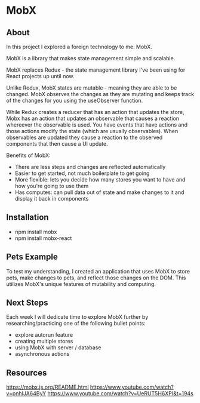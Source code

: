 # MobX

## About
In this project I explored a foreign technology to me: MobX.

MobX is a library that makes state management simple and scalable. 

MobX replaces Redux - the state management library I've been using for React projects up until now.

Unlike Redux, MobX states are mutable - meaning they are able to be changed. MobX observes the changes as they are mutating and keeps track of the changes for you using the useObserver function. 

While Redux creates a reducer that has an action that updates the store, Mobx has an action that updates an observable that causes a reaction whereever the observable is used. You have events that have actions and those actions modify the state (which are usually observables). When observables are updated they cause a reaction to the observed components that then cause a UI update. 

Benefits of MobX:
- There are less steps and changes are reflected automatically 
- Easier to get started, not much boilerplate to get going
- More flexible: lets you decide how many stores you want to have and how you're going to use them
- Has computes: can pull data out of state and make changes to it and display it back in components

## Installation
- npm install mobx 
- npm install mobx-react

## Pets Example

To test my understanding, I created an application that uses MobX to store pets, make changes to pets, and reflect those changes on the DOM. This utilizes MobX's unique features of mutability and computing. 

## Next Steps

Each week I will dedicate time to explore MobX further by researching/practicing one of the following bullet points:

- explore autorun feature
- creating multiple stores
- using MobX with server / database
- asynchronous actions

## Resources

https://mobx.js.org/README.html
https://www.youtube.com/watch?v=pnhIJA64ByY
https://www.youtube.com/watch?v=UeRUT5H6XPI&t=194s


